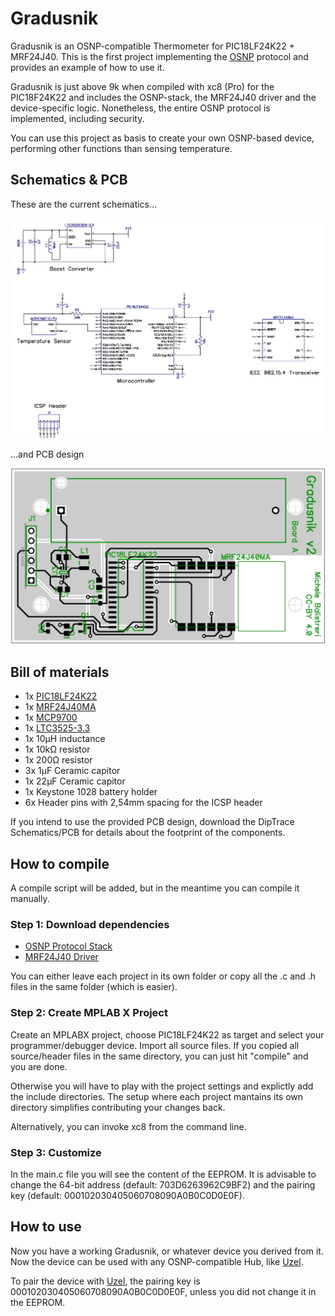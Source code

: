 Gradusnik
=========

Gradusnik is an OSNP-compatible Thermometer for PIC18LF24K22 + MRF24J40. This is the first project implementing the [OSNP](https://github.com/briksoftware/osnp) protocol and provides an example of how to use it.

Gradusnik is just above 9k when compiled with xc8 (Pro) for the PIC18F24K22 and includes the OSNP-stack, the MRF24J40 driver and the device-specific logic. Nonetheless, the entire OSNP protocol is implemented, including security.

You can use this project as basis to create your own OSNP-based device, performing other functions than sensing temperature.

## Schematics & PCB

These are the current schematics...

![Gradusnik schematics](gradusnik.jpg)

...and PCB design

![Gradusnik PCB](gradusnik_pcb.jpg)

## Bill of materials

* 1x [PIC18LF24K22](http://www.microchip.com/wwwproducts/Devices.aspx?dDocName=en547749)
* 1x [MRF24J40MA](http://www.microchip.com/mrf24j40ma)
* 1x [MCP9700](http://www.microchip.com/wwwproducts/Devices.aspx?product=MCP9700)
* 1x [LTC3525-3.3](http://www.linear.com/product/LTC3525)
* 1x 10µH inductance
* 1x 10kΩ resistor
* 1x 200Ω resistor
* 3x 1µF Ceramic capitor
* 1x 22µF Ceramic capitor
* 1x Keystone 1028 battery holder
* 6x Header pins with 2,54mm spacing for the ICSP header 

If you intend to use the provided PCB design, download the DipTrace Schematics/PCB for details about the footprint of the components.

## How to compile

A compile script will be added, but in the meantime you can compile it manually.

### Step 1: Download dependencies

* [OSNP Protocol Stack](https://github.com/briksoftware/osnp)
* [MRF24J40 Driver](https://github.com/briksoftware/mrf24j40)

You can either leave each project in its own folder or copy all the .c and .h files in the same folder (which is easier).

### Step 2: Create MPLAB X Project

Create an MPLABX project, choose PIC18LF24K22 as target and select your programmer/debugger device. Import all source files. If you copied all source/header files in the same directory, you can just hit "compile" and you are done.

Otherwise you will have to play with the project settings and explictly add the include directories. The setup where each project mantains its own directory simplifies contributing your changes back.

Alternatively, you can invoke xc8 from the command line.

### Step 3: Customize

In the main.c file you will see the content of the EEPROM. It is advisable to change the 64-bit address (default: 703D6263962C9BF2) and the pairing key (default: 000102030405060708090A0B0C0D0E0F).

## How to use

Now you have a working Gradusnik, or whatever device you derived from it. Now the device can be used with any OSNP-compatible Hub, like [Uzel](https://github.com/briksoftware/uzel).

To pair the device with [Uzel](https://github.com/briksoftware/uzel), the pairing key is 000102030405060708090A0B0C0D0E0F, unless you did not change it in the EEPROM.
